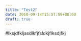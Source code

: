 ```yaml
---
title: "Test2"
date: 2018-09-14T15:57:59+08:00
draft: true
---
```

#lksjdfkljasdlkfjfsldkjflksdjfkj
